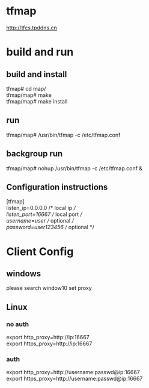 # tfmap

http://tfcs.tpddns.cn

# build and run
## build and install
tfmap# cd map/<br>
tfmap/map# make<br>
tfmap/map# make install

## run
tfmap/map# /usr/bin/tfmap -c /etc/tfmap.conf

## backgroup run
tfmap/map# nohup /usr/bin/tfmap -c /etc/tfmap.conf &


## Configuration instructions
[tfmap]<br>
listen_ip=0.0.0.0     /* local ip   */<br>
listen_port=16667     /* local port */<br>
username=user         /* optional   */<br>
password=user123456   /* optional   */<br>

# Client Config
## windows
please search window10 set proxy

## Linux
### no auth
export http_proxy=http://ip:16667<br>
export https_proxy=http://ip:16667<br>
### auth
export http_proxy=http://username:passwd@ip:16667<br>
export https_proxy=http://username:passwd@ip:16667<br>
